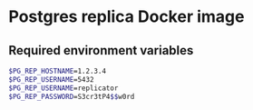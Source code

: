 # Postgres replica Docker image

## Required environment variables

```bash
$PG_REP_HOSTNAME=1.2.3.4
$PG_REP_USERNAME=5432
$PG_REP_USERNAME=replicator
$PG_REP_PASSWORD=S3cr3tP4$$w0rd
```
